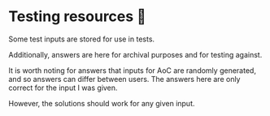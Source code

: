 # Testing resources 🎄
Some test inputs are stored for use in tests.

Additionally, answers are here for archival purposes and for testing against.

It is worth noting for answers that inputs for AoC are randomly generated, and so answers can differ between users. The answers here are only correct for the input I was given.

However, the solutions should work for any given input.